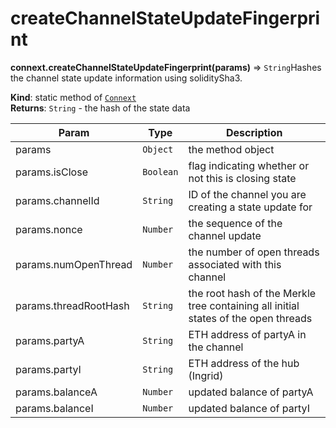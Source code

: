 # createChannelStateUpdateFingerprint

**connext.createChannelStateUpdateFingerprint\(**params**\)** ⇒ `String`Hashes the channel state update information using soliditySha3.

**Kind**: static method of [`Connext`](./#Connext)  
**Returns**: `String` - the hash of the state data

| Param | Type | Description |
| --- | --- | --- |
| params | `Object` | the method object |
| params.isClose | `Boolean` | flag indicating whether or not this is closing state |
| params.channelId | `String` | ID of the channel you are creating a state update for |
| params.nonce | `Number` | the sequence of the channel update |
| params.numOpenThread | `Number` | the number of open threads associated with this channel |
| params.threadRootHash | `String` | the root hash of the Merkle tree containing all initial states of the open threads |
| params.partyA | `String` | ETH address of partyA in the channel |
| params.partyI | `String` | ETH address of the hub \(Ingrid\) |
| params.balanceA | `Number` | updated balance of partyA |
| params.balanceI | `Number` | updated balance of partyI |

